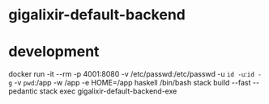 # gigalixir-default-backend

# development
docker run -it --rm -p 4001:8080 -v /etc/passwd:/etc/passwd -u `id -u`:`id -g` -v `pwd`:/app -w /app -e HOME=/app haskell /bin/bash
stack build --fast --pedantic
stack exec gigalixir-default-backend-exe
